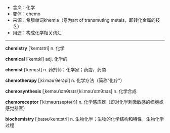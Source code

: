 - <span class="definition">含义：化学</span>
- <span class="definition">变体：chemo</span>
- <span class="definition">来源：希腊单词khemia（意为art of transmuting metals，即转化金属的技艺）</span>
- <span class="definition">用途：构成化学相关词汇</span>

---

<span class="vocabulary">**chemistry**</span> [ˈkemɪstri] n. 化学

<span class="vocabulary">**chemical**</span> [ˈkemɪkl] adj. 化学的

<span class="vocabulary">**chemist**</span> [ˈkemɪst] n. 药剂师；化学家；药店，药商

<span class="vocabulary">**chemotherapy**</span> [ˌkiːməʊˈθerəpi] n. 化学疗法（简称“化疗”）

<span class="vocabulary">**chemosynthesis**</span> [ˌkeməʊˈsɪnθɪsɪs/ˌki:məʊˈsɪnθɪsɪs] n. 化学合成

<span class="vocabulary">**chemoreceptor**</span> [ˈkiːməʊrɪseptə(r)] n. 化学感应器（即对化学刺激敏感的细胞或感觉器官）

<span class="vocabulary">**biochemistry**</span> [ˌbaɪəʊˈkemɪstri] n. 生物化学；生物的化学结构和特性，生物化学过程


